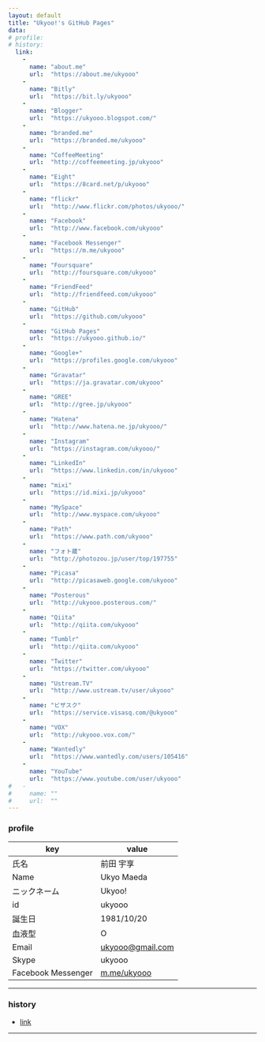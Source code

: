 ```yaml
---
layout: default
title: "Ukyoo!'s GitHub Pages"
data:
# profile:
# history:
  link:
    -
      name: "about.me"
      url:  "https://about.me/ukyooo"
    -
      name: "Bitly"
      url:  "https://bit.ly/ukyooo"
    -
      name: "Blogger"
      url:  "https://ukyooo.blogspot.com/"
    -
      name: "branded.me"
      url:  "https://branded.me/ukyooo"
    -
      name: "CoffeeMeeting"
      url:  "http://coffeemeeting.jp/ukyooo"
    -
      name: "Eight"
      url:  "https://8card.net/p/ukyooo"
    -
      name: "flickr"
      url:  "http://www.flickr.com/photos/ukyooo/"
    -
      name: "Facebook"
      url:  "http://www.facebook.com/ukyooo"
    -
      name: "Facebook Messenger"
      url:  "https://m.me/ukyooo"
    -
      name: "Foursquare"
      url:  "http://foursquare.com/ukyooo"
    -
      name: "FriendFeed"
      url:  "http://friendfeed.com/ukyooo"
    -
      name: "GitHub"
      url:  "https://github.com/ukyooo"
    -
      name: "GitHub Pages"
      url:  "https://ukyooo.github.io/"
    -
      name: "Google+"
      url:  "https://profiles.google.com/ukyooo"
    -
      name: "Gravatar"
      url:  "https://ja.gravatar.com/ukyooo"
    -
      name: "GREE"
      url:  "http://gree.jp/ukyooo"
    -
      name: "Hatena"
      url:  "http://www.hatena.ne.jp/ukyooo/"
    -
      name: "Instagram"
      url:  "https://instagram.com/ukyooo/"
    -
      name: "LinkedIn"
      url:  "https://www.linkedin.com/in/ukyooo"
    -
      name: "mixi"
      url:  "https://id.mixi.jp/ukyooo"
    -
      name: "MySpace"
      url:  "http://www.myspace.com/ukyooo"
    -
      name: "Path"
      url:  "https://www.path.com/ukyooo"
    -
      name: "フォト蔵"
      url:  "http://photozou.jp/user/top/197755"
    -
      name: "Picasa"
      url:  "http://picasaweb.google.com/ukyooo"
    -
      name: "Posterous"
      url:  "http://ukyooo.posterous.com/"
    -
      name: "Qiita"
      url:  "http://qiita.com/ukyooo"
    -
      name: "Tumblr"
      url:  "http://qiita.com/ukyooo"
    -
      name: "Twitter"
      url:  "https://twitter.com/ukyooo"
    -
      name: "Ustream.TV"
      url:  "http://www.ustream.tv/user/ukyooo"
    -
      name: "ビザスク"
      url:  "https://service.visasq.com/@ukyooo"
    -
      name: "VOX"
      url:  "http://ukyooo.vox.com/"
    -
      name: "Wantedly"
      url:  "https://www.wantedly.com/users/105416"
    -
      name: "YouTube"
      url:  "https://www.youtube.com/user/ukyooo"
#   -
#     name: ""
#     url:  ""
---
```


### profile

| key                     | value                                                       |
|-------------------------|-------------------------------------------------------------|
| 氏名                    | 前田 宇享                                                   |
| Name                    | Ukyo Maeda                                                  |
| ニックネーム            | Ukyoo!                                                      |
| id                      | ukyooo                                                      |
| 誕生日                  | 1981/10/20                                                  |
| 血液型                  | O                                                           |
| Email                   | <ukyooo@gmail.com>                                          |
| Skype                   | ukyooo                                                      |
| Facebook Messenger      | [m.me/ukyooo](https://m.me/ukyooo)                          |

- - -

### history

* [link](/history)

- - -

